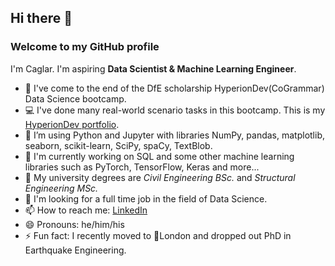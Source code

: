 ## Hi there 👋

### Welcome to my GitHub profile
I'm Caglar. I'm aspiring **Data Scientist & Machine Learning Engineer**.
- 🌱 I've come to the end of the DfE scholarship HyperionDev(CoGrammar) Data Science bootcamp.
- 💻 I've done many real-world scenario tasks in this bootcamp. This is my [HyperionDev portfolio](https://www.hyperiondev.com/portfolio/CU23110014508/).
- 📐 I’m using Python and Jupyter with libraries NumPy, pandas, matplotlib, seaborn, scikit-learn, SciPy, spaCy, TextBlob.
- 🔭 I'm currently working on SQL and some other machine learning libraries such as PyTorch, TensorFlow, Keras and more...
- 📕 My university degrees are *Civil Engineering BSc.* and *Structural Engineering MSc.*
- 🧲 I'm looking for a full time job in the field of Data Science.
- 📫 How to reach me: [LinkedIn](https://www.linkedin.com/in/caglarustun/)
- 😄 Pronouns: he/him/his
- ⚡ Fun fact: I recently moved to :round_pushpin:London and dropped out PhD in Earthquake Engineering.



<!--
**Chadlar/Chadlar** is a ✨ _special_ ✨ repository because its `README.md` (this file) appears on your GitHub profile.

Here are some ideas to get you started:

- 🔭 I’m currently working on ...
- 🌱 I’m currently learning ...
- 👯 I’m looking to collaborate on ...
- 🤔 I’m looking for help with ...
- 💬 Ask me about ...
- 📫 How to reach me: ...
- 😄 Pronouns: ...
- ⚡ Fun fact: ...
-->
